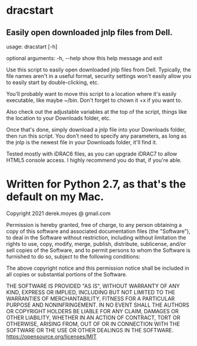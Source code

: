 # dracstart
## Easily open downloaded jnlp files from Dell.

usage: dracstart [-h]

optional arguments:
  -h, --help  show this help message and exit

Use this script to easily open downloaded jnlp files from Dell. Typically, the 
  file names aren't in a useful format, security settings won't easily allow 
  you to easily start by double-clicking, etc.

You'll probably want to move this script to a location where it's easily 
  executable, like maybe ~/bin. Don't forget to chown it +x if you want to.

Also check out the adjustable variables at the top of the script, things like 
  the location to your Downloads folder, etc.

Once that's done, simply download a jnlp file into your Downloads folder, then 
  run this script. You don't need to specify any parameters, as long as the 
  jnlp is the newest file in your Downloads folder, it'll find it.

Tested mostly with iDRAC6 files, as you can upgrade iDRAC7 to allow HTML5 
  console access. I highly recommend you do that, if you're able.

Written for Python 2.7, as that's the default on my Mac.
==========
Copyright 2021 derek.moyes @ gmail.com 

Permission is hereby granted, free of charge, to any person obtaining a copy of 
this software and associated documentation files (the "Software"), to deal in 
the Software without restriction, including without limitation the rights to 
use, copy, modify, merge, publish, distribute, sublicense, and/or sell copies 
of the Software, and to permit persons to whom the Software is furnished to do 
so, subject to the following conditions:

The above copyright notice and this permission notice shall be included in all 
copies or substantial portions of the Software.

THE SOFTWARE IS PROVIDED "AS IS", WITHOUT WARRANTY OF ANY KIND, EXPRESS OR 
IMPLIED, INCLUDING BUT NOT LIMITED TO THE WARRANTIES OF MERCHANTABILITY, 
FITNESS FOR A PARTICULAR PURPOSE AND NONINFRINGEMENT. IN NO EVENT SHALL THE 
AUTHORS OR COPYRIGHT HOLDERS BE LIABLE FOR ANY CLAIM, DAMAGES OR OTHER 
LIABILITY, WHETHER IN AN ACTION OF CONTRACT, TORT OR OTHERWISE, ARISING FROM, 
OUT OF OR IN CONNECTION WITH THE SOFTWARE OR THE USE OR OTHER DEALINGS IN THE 
SOFTWARE. https://opensource.org/licenses/MIT
